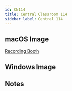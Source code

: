 ```yaml
---
id: CN114
title: Central Classroom 114
sidebar_label: Central 114
---
```


## macOS Image
[Recording Booth](image-mac-recordingbooth.md)

## Windows Image

## Notes
